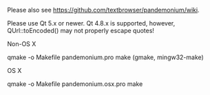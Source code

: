 Please also see https://github.com/textbrowser/pandemonium/wiki.

Please use Qt 5.x or newer. Qt 4.8.x is supported, however, QUrl::toEncoded()
may not properly escape quotes!

Non-OS X

qmake -o Makefile pandemonium.pro
make (gmake, mingw32-make)

OS X

qmake -o Makefile pandemonium.osx.pro
make
